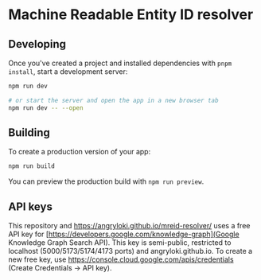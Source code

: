 # Machine Readable Entity ID resolver

## Developing

Once you've created a project and installed dependencies with `pnpm install`, start a development server:

```bash
npm run dev

# or start the server and open the app in a new browser tab
npm run dev -- --open
```

## Building

To create a production version of your app:

```bash
npm run build
```

You can preview the production build with `npm run preview`.

## API keys

This repository and https://angryloki.github.io/mreid-resolver/ uses a free API key for [https://developers.google.com/knowledge-graph](Google Knowledge Graph Search API). This key is semi-public, restricted to localhost (5000/5173/5174/4173 ports) and angryloki.github.io. To create a new free key, use https://console.cloud.google.com/apis/credentials (Create Credentials -> API key).